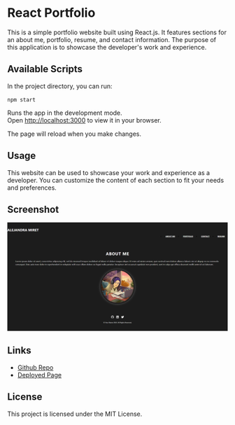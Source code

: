 # React Portfolio
This is a simple portfolio website built using React.js. It features sections for an about me, portfolio, resume, and contact information. The purpose of this application is to showcase the developer's work and experience.

## Available Scripts

In the project directory, you can run:

```
npm start
```

Runs the app in the development mode.\
Open [http://localhost:3000](http://localhost:3000) to view it in your browser.

The page will reload when you make changes.

## Usage
This website can be used to showcase your work and experience as a developer. You can customize the content of each section to fit your needs and preferences.

## Screenshot
![portfolio](./src/images/portfolio_screenshot.png)
## Links
- [Github Repo](https://github.com/Ale-Miret/react-portfolio) 
- [Deployed Page](https://ale-miret.github.io/react-portfolio/)

## License
This project is licensed under the MIT License.